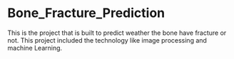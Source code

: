 # Bone_Fracture_Prediction
This is the project that is built to predict weather the bone have fracture or not. This project included the technology like image processing and machine Learning.
